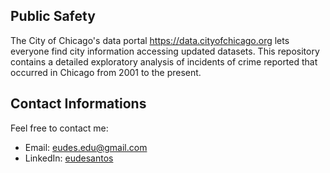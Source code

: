 ## Public Safety

The City of Chicago's data portal https://data.cityofchicago.org lets everyone find city information accessing updated datasets. This repository contains a detailed exploratory analysis of incidents of crime reported that occurred in Chicago from 2001 to the present.

## Contact Informations

Feel free to contact me:

* Email: [eudes.edu@gmail.com](mailto:eudes.edu@gmail.com)
* LinkedIn: [eudesantos](https://br.linkedin.com/in/eudesantos)
